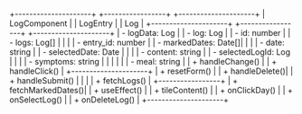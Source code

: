 +---------------------+       +-----------------+        +---------------------+
|     LogComponent    |       |      LogEntry   |        |         Log         |
+---------------------+       +-----------------+        +---------------------+
| - logData: Log       |       | - log: Log       |        | - id: number         |
| - logs: Log[]        |       |                 |        | - entry_id: number   |
| - markedDates: Date[]|       |                 |        | - date: string       |
| - selectedDate: Date |       |                 |        | - content: string    |
| - selectedLogId: Log |       |                 |        | - symptoms: string   |
|                     |       |                 |        | - meal: string       |
| + handleChange()    |       | + handleClick() |        +---------------------+
| + resetForm()       |       | + handleDelete()|
| + handleSubmit()    |       |                 |
| + fetchLogs()       |       +-----------------+
| + fetchMarkedDates()|
| + useEffect()       |
| + tileContent()     |
| + onClickDay()      |
| + onSelectLog()     |
| + onDeleteLog()     |
+---------------------+
